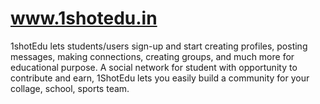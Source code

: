 # www.1shotedu.in
1shotEdu lets students/users sign-up and start creating profiles, posting messages, making connections, creating groups, and much more for educational purpose. A social network for student with opportunity to contribute and earn, 1ShotEdu lets you easily build a community for your collage, school, sports team.
